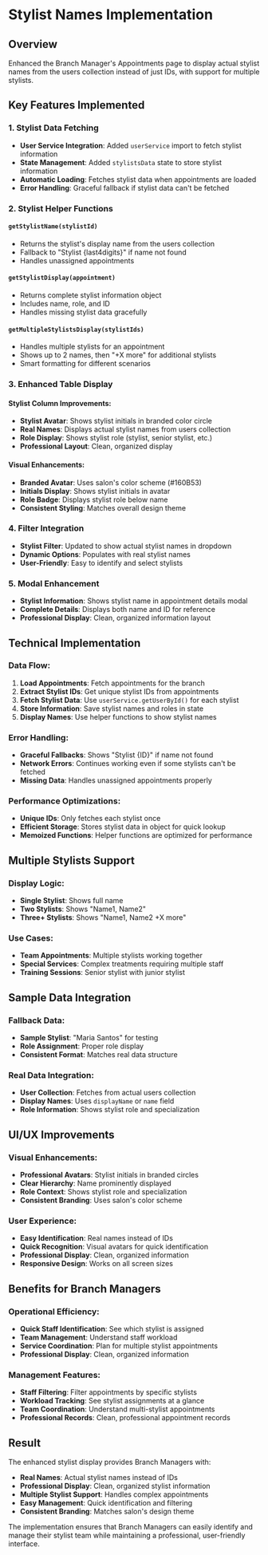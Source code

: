 # Stylist Names Implementation

## Overview
Enhanced the Branch Manager's Appointments page to display actual stylist names from the users collection instead of just IDs, with support for multiple stylists.

## Key Features Implemented

### 1. **Stylist Data Fetching**
- **User Service Integration**: Added `userService` import to fetch stylist information
- **State Management**: Added `stylistsData` state to store stylist information
- **Automatic Loading**: Fetches stylist data when appointments are loaded
- **Error Handling**: Graceful fallback if stylist data can't be fetched

### 2. **Stylist Helper Functions**

#### **`getStylistName(stylistId)`**
- Returns the stylist's display name from the users collection
- Fallback to "Stylist {last4digits}" if name not found
- Handles unassigned appointments

#### **`getStylistDisplay(appointment)`**
- Returns complete stylist information object
- Includes name, role, and ID
- Handles missing stylist data gracefully

#### **`getMultipleStylistsDisplay(stylistIds)`**
- Handles multiple stylists for an appointment
- Shows up to 2 names, then "+X more" for additional stylists
- Smart formatting for different scenarios

### 3. **Enhanced Table Display**

#### **Stylist Column Improvements:**
- **Stylist Avatar**: Shows stylist initials in branded color circle
- **Real Names**: Displays actual stylist names from users collection
- **Role Display**: Shows stylist role (stylist, senior stylist, etc.)
- **Professional Layout**: Clean, organized display

#### **Visual Enhancements:**
- **Branded Avatar**: Uses salon's color scheme (#160B53)
- **Initials Display**: Shows stylist initials in avatar
- **Role Badge**: Displays stylist role below name
- **Consistent Styling**: Matches overall design theme

### 4. **Filter Integration**
- **Stylist Filter**: Updated to show actual stylist names in dropdown
- **Dynamic Options**: Populates with real stylist names
- **User-Friendly**: Easy to identify and select stylists

### 5. **Modal Enhancement**
- **Stylist Information**: Shows stylist name in appointment details modal
- **Complete Details**: Displays both name and ID for reference
- **Professional Display**: Clean, organized information layout

## Technical Implementation

### **Data Flow:**
1. **Load Appointments**: Fetch appointments for the branch
2. **Extract Stylist IDs**: Get unique stylist IDs from appointments
3. **Fetch Stylist Data**: Use `userService.getUserById()` for each stylist
4. **Store Information**: Save stylist names and roles in state
5. **Display Names**: Use helper functions to show stylist names

### **Error Handling:**
- **Graceful Fallbacks**: Shows "Stylist {ID}" if name not found
- **Network Errors**: Continues working even if some stylists can't be fetched
- **Missing Data**: Handles unassigned appointments properly

### **Performance Optimizations:**
- **Unique IDs**: Only fetches each stylist once
- **Efficient Storage**: Stores stylist data in object for quick lookup
- **Memoized Functions**: Helper functions are optimized for performance

## Multiple Stylists Support

### **Display Logic:**
- **Single Stylist**: Shows full name
- **Two Stylists**: Shows "Name1, Name2"
- **Three+ Stylists**: Shows "Name1, Name2 +X more"

### **Use Cases:**
- **Team Appointments**: Multiple stylists working together
- **Special Services**: Complex treatments requiring multiple staff
- **Training Sessions**: Senior stylist with junior stylist

## Sample Data Integration

### **Fallback Data:**
- **Sample Stylist**: "Maria Santos" for testing
- **Role Assignment**: Proper role display
- **Consistent Format**: Matches real data structure

### **Real Data Integration:**
- **User Collection**: Fetches from actual users collection
- **Display Names**: Uses `displayName` or `name` field
- **Role Information**: Shows stylist role and specialization

## UI/UX Improvements

### **Visual Enhancements:**
- **Professional Avatars**: Stylist initials in branded circles
- **Clear Hierarchy**: Name prominently displayed
- **Role Context**: Shows stylist role and specialization
- **Consistent Branding**: Uses salon's color scheme

### **User Experience:**
- **Easy Identification**: Real names instead of IDs
- **Quick Recognition**: Visual avatars for quick identification
- **Professional Display**: Clean, organized information
- **Responsive Design**: Works on all screen sizes

## Benefits for Branch Managers

### **Operational Efficiency:**
- **Quick Staff Identification**: See which stylist is assigned
- **Team Management**: Understand staff workload
- **Service Coordination**: Plan for multiple stylist appointments
- **Professional Display**: Clean, organized information

### **Management Features:**
- **Staff Filtering**: Filter appointments by specific stylists
- **Workload Tracking**: See stylist assignments at a glance
- **Team Coordination**: Understand multi-stylist appointments
- **Professional Records**: Clean, professional appointment records

## Result
The enhanced stylist display provides Branch Managers with:
- **Real Names**: Actual stylist names instead of IDs
- **Professional Display**: Clean, organized stylist information
- **Multiple Stylist Support**: Handles complex appointments
- **Easy Management**: Quick identification and filtering
- **Consistent Branding**: Matches salon's design theme

The implementation ensures that Branch Managers can easily identify and manage their stylist team while maintaining a professional, user-friendly interface.
